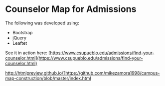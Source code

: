 # Counselor Map for Admissions

The following was developed using:
- Bootstrap
- jQuery
- Leaftet

See it in action here:
[https://www.csupueblo.edu/admissions/find-your-counselor.html](https://www.csupueblo.edu/admissions/find-your-counselor.html)

http://htmlpreview.github.io/?https://github.com/mikezamora1998/campus-map-construction/blob/master/index.html
